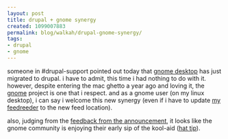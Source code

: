 ```yaml
---
layout: post
title: drupal + gnome synergy
created: 1099007883
permalink: blog/walkah/drupal-gnome-synergy/
tags:
- drupal
- gnome
---
```

<p>
someone in #drupal-support pointed out today that <a href="http://gnomedesktop.org/">gnome desktop</a> has just migrated to drupal. i have to admit, this time i had nothing to do with it. however, despite entering the mac ghetto a year ago and loving it, the <a href="http://www.gnome.org/">gnome</a> project is one that i respect. and as a gnome user (on my linux desktop), i can say i welcome this new synergy (even if i have to update <a href="http://www.bloglines.com/">my feedreeder</a> to the new feed location).
</p><p>
also, judging from the <a href="http://gnomedesktop.org/node/2010">feedback from the announcement</a>, it looks like the gnome community is enjoying their early sip of the kool-aid (<a href="http://www.bmannconsulting.com/">hat tip</a>).
</p>
